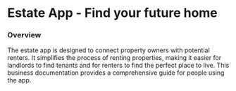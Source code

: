 <h1>Estate App - Find your future home</h1>

<h3>Overview</h3>
<p>The estate app is designed to connect property owners with potential renters. It simplifies the process of renting properties, making it easier for landlords to find tenants and for renters to find the perfect place to live. This business documentation provides a comprehensive guide for people using the app.</p>
<br/>

